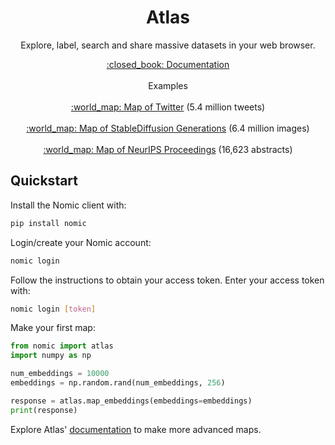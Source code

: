 <h1 align="center">Atlas</h1>
<p align="center">Explore, label, search and share massive datasets in your web browser.</p>

<p align="center">
  <a href="https://docs.nomic.ai">:closed_book:	 Documentation</a> 
  <br> <br>
  Examples
  <br> <br>
  <a href="https://atlas.nomic.ai/map/twitter">:world_map: Map of Twitter</a> (5.4 million tweets)
  <br> <br>
  <a href="https://atlas.nomic.ai/map/stablediffusion">:world_map: Map of StableDiffusion Generations</a> (6.4 million images)
  <br> <br>
  <a href="https://atlas.nomic.ai/map/neurips">:world_map: Map of NeurIPS Proceedings</a> (16,623 abstracts)

</p>

## Quickstart

Install the Nomic client with:
```bash
pip install nomic
```

Login/create your Nomic account:
```bash
nomic login
```

Follow the instructions to obtain your access token. Enter your access token with:
```bash
nomic login [token]
```

Make your first map:
```python
from nomic import atlas
import numpy as np

num_embeddings = 10000
embeddings = np.random.rand(num_embeddings, 256)

response = atlas.map_embeddings(embeddings=embeddings)
print(response)
```

Explore Atlas' [documentation](https://docs.nomic.ai) to make more advanced maps.
